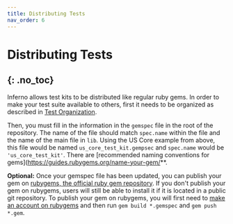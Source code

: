 ```yaml
---
title: Distributing Tests
nav_order: 6
---
```

# Distributing Tests
{: .no_toc}
---
Inferno allows test kits to be distributed like regular ruby gems. In order to
make your test suite available to others, first it needs to be organized as
described in [Test
Organization](/inferno-core/repo-layout-and-organization.html#test-organization).

Then, you must fill in the information in the `gemspec` file in the root of the
repository. The name of the file should match `spec.name` within the file and
the name of the main file in `lib`. Using the US Core example from above, this
file would be named `us_core_test_kit.gempsec` and `spec.name` would be
`'us_core_test_kit'`. There are [recommended naming conventions for
gems](https://guides.rubygems.org/name-your-gem/**.

**Optional:** Once your gemspec file has been updated, you can publish your gem
on [rubygems, the official ruby gem repository](https://rubygems.org/). If you
don't publish your gem on rubygems, users will still be able to install it if it
is located in a public git repository. To publish your gem on rubygems, you will
first need to [make an account on
rubygems](https://guides.rubygems.org/publishing/#publishing-to-rubygemsorg) and
then run `gem build *.gemspec` and `gem push *.gem`.
